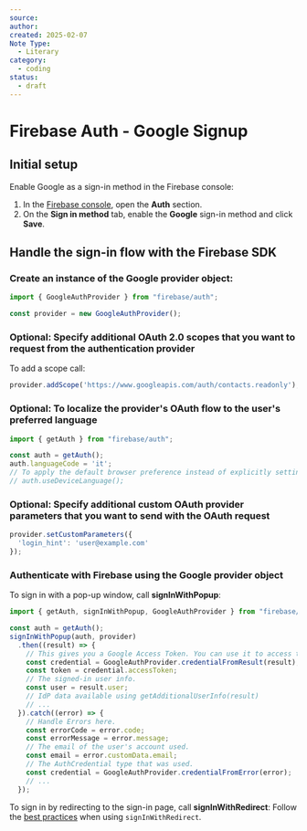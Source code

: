 ```yaml
---
source: 
author: 
created: 2025-02-07
Note Type:
  - Literary
category:
  - coding
status:
  - draft
---
```

# Firebase Auth - Google Signup
## Initial setup
Enable Google as a sign-in method in the Firebase console:
1. In the [Firebase console](https://console.firebase.google.com/), open the **Auth** section.
2. On the **Sign in method** tab, enable the **Google** sign-in method and click **Save**.
## Handle the sign-in flow with the Firebase SDK
### Create an instance of the Google provider object:
```js
import { GoogleAuthProvider } from "firebase/auth";

const provider = new GoogleAuthProvider();
```
### **Optional**: Specify additional OAuth 2.0 scopes that you want to request from the authentication provider
To add a scope call:
```js
provider.addScope('https://www.googleapis.com/auth/contacts.readonly');
```
### **Optional**: To localize the provider's OAuth flow to the user's preferred language
```js
import { getAuth } from "firebase/auth";

const auth = getAuth();
auth.languageCode = 'it';
// To apply the default browser preference instead of explicitly setting it.
// auth.useDeviceLanguage();
```
### **Optional**: Specify additional custom OAuth provider parameters that you want to send with the OAuth request
```js
provider.setCustomParameters({
  'login_hint': 'user@example.com'
});
```
### Authenticate with Firebase using the Google provider object
To sign in with a pop-up window, call **signInWithPopup**:
```js
import { getAuth, signInWithPopup, GoogleAuthProvider } from "firebase/auth";

const auth = getAuth();
signInWithPopup(auth, provider)
  .then((result) => {
    // This gives you a Google Access Token. You can use it to access the Google API.
    const credential = GoogleAuthProvider.credentialFromResult(result);
    const token = credential.accessToken;
    // The signed-in user info.
    const user = result.user;
    // IdP data available using getAdditionalUserInfo(result)
    // ...
  }).catch((error) => {
    // Handle Errors here.
    const errorCode = error.code;
    const errorMessage = error.message;
    // The email of the user's account used.
    const email = error.customData.email;
    // The AuthCredential type that was used.
    const credential = GoogleAuthProvider.credentialFromError(error);
    // ...
  });
```
To sign in by redirecting to the sign-in page, call **signInWithRedirect**: Follow the [best practices](https://firebase.google.com/docs/auth/web/redirect-best-practices) when using `signInWithRedirect`.
```js

```